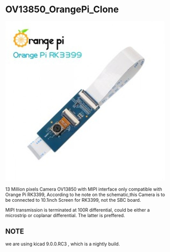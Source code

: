 # OV13850_OrangePi_Clone

![13MP Camera](Images/rk3399_camera.jpg)
</b>
<p>
  13 Million pixels Camera OV13850 with MIPI interface only compatible with Orange Pi RK3399,
According to he note on the schematic,this Camera is to be connected to 10.1inch Screen for RK3399, not the SBC board.
</p>
MIPI transmission is terminated at 100R differential, could be either a microstrip or coplanar differential. The latter is preffered.

## <b>NOTE</b>
we are using kicad 9.0.0.RC3 , which is a nightly build.
